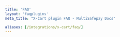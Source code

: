 ```yaml
---
title: 'FAQ'
layout: 'faqplugins'
meta_title: "X-Cart plugin FAQ - MultiSafepay Docs"

aliases: [/integrations/x-cart/faq/]
---
```

